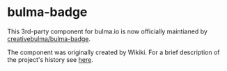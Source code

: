 # bulma-badge

This 3rd-party component for bulma.io is now officially maintianed by [creativebulma/bulma-badge](https://github.com/creativebulma/bulma-badge/).

The component was originally created by Wikiki.  For a brief description of the project's history see [here](https://github.com/bulma-extensions/bulma---projecthistory/blob/main/README.md).
